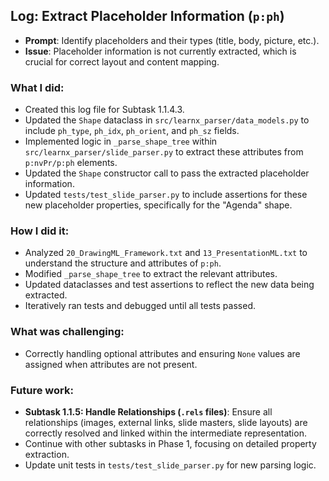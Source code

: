 ## Log: Extract Placeholder Information (`p:ph`)
- **Prompt**: Identify placeholders and their types (title, body, picture, etc.).
- **Issue**: Placeholder information is not currently extracted, which is crucial for correct layout and content mapping.

### What I did:
- Created this log file for Subtask 1.1.4.3.
- Updated the `Shape` dataclass in `src/learnx_parser/data_models.py` to include `ph_type`, `ph_idx`, `ph_orient`, and `ph_sz` fields.
- Implemented logic in `_parse_shape_tree` within `src/learnx_parser/slide_parser.py` to extract these attributes from `p:nvPr/p:ph` elements.
- Updated the `Shape` constructor call to pass the extracted placeholder information.
- Updated `tests/test_slide_parser.py` to include assertions for these new placeholder properties, specifically for the "Agenda" shape.

### How I did it:
- Analyzed `20_DrawingML_Framework.txt` and `13_PresentationML.txt` to understand the structure and attributes of `p:ph`.
- Modified `_parse_shape_tree` to extract the relevant attributes.
- Updated dataclasses and test assertions to reflect the new data being extracted.
- Iteratively ran tests and debugged until all tests passed.

### What was challenging:
- Correctly handling optional attributes and ensuring `None` values are assigned when attributes are not present.

### Future work:
- **Subtask 1.1.5: Handle Relationships (`.rels` files)**: Ensure all relationships (images, external links, slide masters, slide layouts) are correctly resolved and linked within the intermediate representation.
- Continue with other subtasks in Phase 1, focusing on detailed property extraction.
- Update unit tests in `tests/test_slide_parser.py` for new parsing logic.
